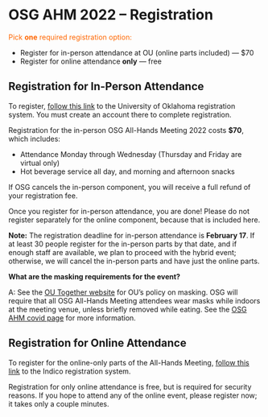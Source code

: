 # OSG AHM 2022 &ndash; Registration

<span style="color: #FF6600;">Pick <strong>one</strong> required registration option:</span>

*   Register for in-person attendance at OU (online parts included) &mdash; $70
*   Register for online attendance **only** &mdash; free

## Registration for In-Person Attendance

To register,
[follow this link](https://oupacsrcc-web.ungerboeck.net/reg/reg_p1_form.aspx?oc=10&ct=PART&eventid=10048)
to the University of Oklahoma registration system.
You must create an account there to complete registration.

Registration for the in-person OSG All-Hands Meeting 2022 costs **$70**, which includes:

* Attendance Monday through Wednesday (Thursday and Friday are virtual only)
* Hot beverage service all day, and morning and afternoon snacks

If OSG cancels the in-person component, you will receive a full refund of your registration fee.

Once you register for in-person attendance, you are done!
Please do not register separately for the online component, because that is included here.

**Note:** The registration deadline for in-person attendance is **February 17**.
If at least 30 people register for the in-person parts by that date,
and if enough staff are available,
we plan to proceed with the hybrid event;
otherwise, we will cancel the in-person parts and have just the online parts.

**What are the masking requirements for the event?**

A: See the [OU Together website](https://www.ou.edu/together) for OU’s policy on masking. OSG will require that all OSG All-Hands Meeting attendees wear masks while indoors at the meeting venue, unless briefly removed while eating. See the [OSG AHM covid page](https://opensciencegrid.org/all-hands/2022/covid-information/) for more information.

## Registration for Online Attendance

To register for the online-only parts of the All-Hands Meeting,
[follow this link](https://indico.fnal.gov/event/53029/registrations/) to the Indico registration system.

Registration for only online attendance is free,
but is required for security reasons.
If you hope to attend any of the online event, please register now;
it takes only a couple minutes.
